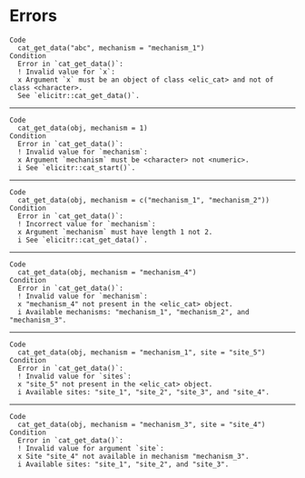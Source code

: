 # Errors

    Code
      cat_get_data("abc", mechanism = "mechanism_1")
    Condition
      Error in `cat_get_data()`:
      ! Invalid value for `x`:
      x Argument `x` must be an object of class <elic_cat> and not of class <character>.
      See `elicitr::cat_get_data()`.

---

    Code
      cat_get_data(obj, mechanism = 1)
    Condition
      Error in `cat_get_data()`:
      ! Invalid value for `mechanism`:
      x Argument `mechanism` must be <character> not <numeric>.
      i See `elicitr::cat_start()`.

---

    Code
      cat_get_data(obj, mechanism = c("mechanism_1", "mechanism_2"))
    Condition
      Error in `cat_get_data()`:
      ! Incorrect value for `mechanism`:
      x Argument `mechanism` must have length 1 not 2.
      i See `elicitr::cat_get_data()`.

---

    Code
      cat_get_data(obj, mechanism = "mechanism_4")
    Condition
      Error in `cat_get_data()`:
      ! Invalid value for `mechanism`:
      x "mechanism_4" not present in the <elic_cat> object.
      i Available mechanisms: "mechanism_1", "mechanism_2", and "mechanism_3".

---

    Code
      cat_get_data(obj, mechanism = "mechanism_1", site = "site_5")
    Condition
      Error in `cat_get_data()`:
      ! Invalid value for `sites`:
      x "site_5" not present in the <elic_cat> object.
      i Available sites: "site_1", "site_2", "site_3", and "site_4".

---

    Code
      cat_get_data(obj, mechanism = "mechanism_3", site = "site_4")
    Condition
      Error in `cat_get_data()`:
      ! Invalid value for argument `site`:
      x Site "site_4" not available in mechanism "mechanism_3".
      i Available sites: "site_1", "site_2", and "site_3".

